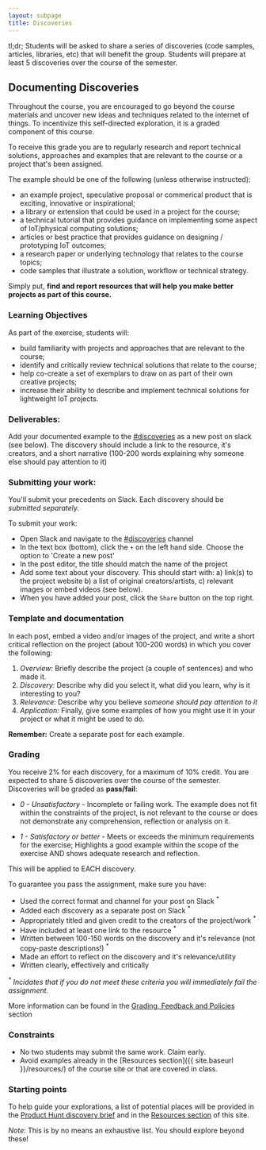 ```yaml
---
layout: subpage
title: Discoveries
---
```


<p class="message">
	tl;dr; Students will be asked to share a series of discoveries (code samples, articles, libraries, etc) that will benefit the group. Students will prepare at least 5 discoveries over the course of the semester.
</p>


## Documenting Discoveries

Throughout the course, you are encouraged to go beyond the course materials and uncover new ideas and techniques related to the internet of things. To incentivize this self-directed exploration, it is a graded component of this course. 

To receive this grade you are to regularly research and report technical solutions, approaches and examples that are relevant to the course or a project that's been assigned. 

The example should be one of the following (unless otherwise instructed): 

- an example project, speculative proposal or commerical product that is exciting, innovative or inspirational;
- a library or extension that could be used in a project for the course;
- a technical tutorial that provides guidance on implementing some aspect of IoT/physical computing solutions;
- articles or best practice that provides guidance on designing / prototyping IoT outcomes; 
- a research paper or underlying technology that relates to the course topics;
- code samples that illustrate a solution, workflow or technical strategy.

Simply put, __find and report resources that will help you make better projects as part of this course.__

### Learning Objectives

As part of the exercise, students will:

- build familiarity with projects and approaches that are relevant to the course;
- identify and critically review technical solutions that relate to the course;
- help co-create a set of exemplars to draw on as part of their own creative projects;
- increase their ability to describe and implement technical solutions for lightweight IoT projects.

### Deliverables: 

Add your documented example to the [#discoveries]({{site.slack}}/archives/discoveries) as a new post on slack (see below). The discovery should include a link to the resource, it's creators, and a short narrative (100-200 words explaining why someone else should pay attention to it)

### Submitting your work: 

You'll submit your precedents on Slack. Each discovery should be _submitted separately._

To submit your work: 

- Open Slack and navigate to the [#discoveries]({{site.slack}}/archives/discoveries) channel
- In the text box (bottom), click the ```+``` on the left hand side. Choose the option to 'Create a new post'
- In the post editor, the title should match the name of the project 
- Add some text about your discovery. This should start with: a) link(s) to the project website b) a list of original creators/artists, c) relevant images or embed videos (see below).
- When you have added your post, click the ```Share``` button on the top right. 

### Template and documentation

In each post,  embed a video and/or images of the project, and write a short critical reflection on the project (about 100-200 words) in which you cover the following:

1. _Overview:_ Briefly describe the project (a couple of sentences) and who made it.
2. _Discovery:_ Describe why did you select it, what did you learn, why is it interesting to you? 
4. _Relevance:_ Describe why you believe _someone should pay attention to it_
7. _Application:_ Finally, give some examples of how you might use it in your project or what it might be used to do.

__Remember:__ Create a separate post for each example. 

### Grading

You receive 2% for each discovery, for a maximum of 10% credit. You are expected to share 5 discoveries over the course of the semester. Discoveries will be graded as __pass/fail__:

- _0 - Unsatisfactory_ - Incomplete or failing work. The example does not fit within the constraints of the project, is not relevant to the course or does not demonstrate any comprehension, reflection or analysis on it. 

- _1 - Satisfactory or better_ - Meets or exceeds the minimum requirements for the exercise; Highlights a good example within the scope of the exercise AND shows adequate research and reflection. 

This will be applied to EACH discovery. 

To guarantee you pass the assignment, make sure you have: 

- Used the correct format and channel for your post on Slack <sup>*</sup>
- Added each discovery as a separate post on Slack <sup>*</sup>
- Appropriately titled and given credit to the creators of the project/work <sup>*</sup>
- Have included at least one link to the resource <sup>*</sup>
- Written between 100-150 words on the discovery and it's relevance (not copy-paste descriptions!) <sup>*</sup>
- Made an effort to reflect on the discovery and it's relevance/utility
- Written clearly, effectively and critically

_<sup>*</sup> Incidates that if you do not meet these criteria you will immediately fail the assignment._

More information can be found in the [Grading, Feedback and Policies]({{site.baseurl}}/2016/08/22/grading#discoveries) section

### Constraints

- No two students may submit the same work. Claim early. 
- Avoid examples already in the [Resources section]({{ site.baseurl }}/resources/) of the course site or that are covered in class. 

### Starting points

To help guide your explorations, a list of potential places will be provided in the [Product Hunt discovery brief]({{site.baseurl}}/assignments/product-hunt/) and in the [Resources section]({{site.baseurl}}/resources) of this site. 

_Note_: This is by no means an exhaustive list. You should explore beyond these!

